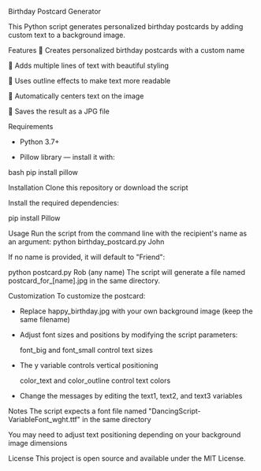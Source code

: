 Birthday Postcard Generator

This Python script generates personalized birthday postcards by adding custom text to a background image.

Features
	Creates personalized birthday postcards with a custom name

	Adds multiple lines of text with beautiful styling

	Uses outline effects to make text more readable

	Automatically centers text on the image

	Saves the result as a JPG file


Requirements
- Python 3.7+

- Pillow library — install it with:

bash
pip install pillow

Installation
Clone this repository or download the script

Install the required dependencies:

pip install Pillow

Usage
Run the script from the command line with the recipient's name as an argument:
python birthday_postcard.py John

If no name is provided, it will default to "Friend":

python postcard.py Rob (any name)
The script will generate a file named postcard_for_[name].jpg in the same directory.

Customization
To customize the postcard:

- Replace happy_birthday.jpg with your own background image (keep the same filename)

- Adjust font sizes and positions by modifying the script parameters:

  font_big and font_small control text sizes

- The y variable controls vertical positioning

  color_text and color_outline control text colors

- Change the messages by editing the text1, text2, and text3 variables

Notes
The script expects a font file named "DancingScript-VariableFont_wght.ttf" in the same directory

You may need to adjust text positioning depending on your background image dimensions


License
This project is open source and available under the MIT License.



